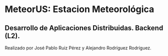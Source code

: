 # MeteorUS: Estacion Meteorológica

## Desarrollo de Aplicaciones Distribuidas. Backend (L2).

Realizado por José Pablo Ruiz Pérez y Alejandro Rodríguez Rodríguez.
